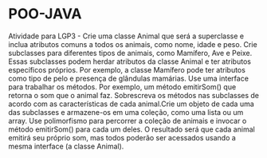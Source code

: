 # POO-JAVA

Atividade para LGP3 - Crie uma classe Animal que será a superclasse e inclua atributos comuns a todos os animais, como nome, idade e peso.
Crie subclasses para diferentes tipos de animais, como Mamífero, Ave e Peixe. Essas subclasses podem herdar atributos da classe Animal e ter atributos específicos próprios. Por exemplo, a classe Mamífero pode ter atributos como tipo de pelo e presença de glândulas mamárias.
Use uma interface para trabalhar os métodos. Por exemplo, um método emitirSom() que retorna o som que o animal faz.
Sobrescreva os métodos nas subclasses de acordo com as características de cada animal.Crie um objeto de cada uma das subclasses e armazene-os em uma coleção, como uma lista ou um array.
Use polimorfismo para percorrer a coleção de animais e invocar o método emitirSom() para cada um deles. O resultado será que cada animal emitirá seu próprio som, mas todos poderão ser acessados usando a mesma interface (a classe Animal).
